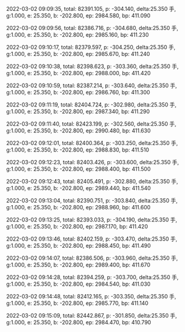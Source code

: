 2022-03-02 09:09:35, total: 82391.105, p: -304.140, delta:25.350 手, g:1.000, e: 25.350, b: -202.800, ep: 2984.580, bp: 411.090

2022-03-02 09:09:56, total: 82386.716, p: -304.680, delta:25.350 手, g:1.000, e: 25.350, b: -202.800, ep: 2985.160, bp: 411.230

2022-03-02 09:10:17, total: 82379.597, p: -304.250, delta:25.350 手, g:1.000, e: 25.350, b: -202.800, ep: 2985.670, bp: 411.240

2022-03-02 09:10:38, total: 82398.623, p: -303.360, delta:25.350 手, g:1.000, e: 25.350, b: -202.800, ep: 2988.000, bp: 411.420

2022-03-02 09:10:59, total: 82387.214, p: -303.640, delta:25.350 手, g:1.000, e: 25.350, b: -202.800, ep: 2986.760, bp: 411.300

2022-03-02 09:11:19, total: 82404.724, p: -302.980, delta:25.350 手, g:1.000, e: 25.350, b: -202.800, ep: 2987.340, bp: 411.290

2022-03-02 09:11:40, total: 82423.199, p: -302.560, delta:25.350 手, g:1.000, e: 25.350, b: -202.800, ep: 2990.480, bp: 411.630

2022-03-02 09:12:01, total: 82400.364, p: -303.250, delta:25.350 手, g:1.000, e: 25.350, b: -202.800, ep: 2988.830, bp: 411.510

2022-03-02 09:12:23, total: 82403.426, p: -303.600, delta:25.350 手, g:1.000, e: 25.350, b: -202.800, ep: 2988.400, bp: 411.500

2022-03-02 09:12:43, total: 82405.491, p: -302.880, delta:25.350 手, g:1.000, e: 25.350, b: -202.800, ep: 2989.440, bp: 411.540

2022-03-02 09:13:04, total: 82390.751, p: -303.840, delta:25.350 手, g:1.000, e: 25.350, b: -202.800, ep: 2988.960, bp: 411.600

2022-03-02 09:13:25, total: 82393.033, p: -304.190, delta:25.350 手, g:1.000, e: 25.350, b: -202.800, ep: 2987.170, bp: 411.420

2022-03-02 09:13:46, total: 82402.159, p: -303.470, delta:25.350 手, g:1.000, e: 25.350, b: -202.800, ep: 2988.450, bp: 411.490

2022-03-02 09:14:07, total: 82386.506, p: -303.960, delta:25.350 手, g:1.000, e: 25.350, b: -202.800, ep: 2989.400, bp: 411.670

2022-03-02 09:14:28, total: 82394.259, p: -303.700, delta:25.350 手, g:1.000, e: 25.350, b: -202.800, ep: 2984.540, bp: 411.030

2022-03-02 09:14:48, total: 82412.165, p: -303.350, delta:25.350 手, g:1.000, e: 25.350, b: -202.800, ep: 2985.770, bp: 411.140

2022-03-02 09:15:09, total: 82442.867, p: -301.850, delta:25.350 手, g:1.000, e: 25.350, b: -202.800, ep: 2984.470, bp: 410.790